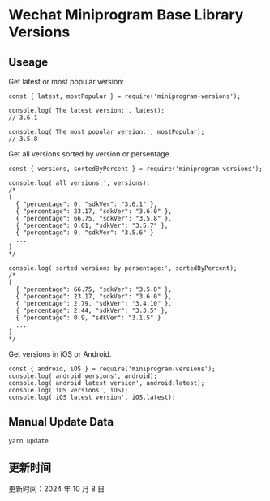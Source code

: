 
# Wechat Miniprogram Base Library Versions

## Useage

Get latest or most popular version:

```;
const { latest, mostPopular } = require('miniprogram-versions');

console.log('The latest version:', latest);
// 3.6.1

console.log('The most popular version:', mostPopular);
// 3.5.8

```

Get all versions sorted by version or persentage.

```
const { versions, sortedByPercent } = require('miniprogram-versions');

console.log('all versions:', versions);
/*
[
  { "percentage": 0, "sdkVer": "3.6.1" },
  { "percentage": 23.17, "sdkVer": "3.6.0" },
  { "percentage": 66.75, "sdkVer": "3.5.8" },
  { "percentage": 0.01, "sdkVer": "3.5.7" },
  { "percentage": 0, "sdkVer": "3.5.6" }
  ...
]
*/

console.log('sorted versions by persentage:', sortedByPercent);
/*
[
  { "percentage": 66.75, "sdkVer": "3.5.8" },
  { "percentage": 23.17, "sdkVer": "3.6.0" },
  { "percentage": 2.79, "sdkVer": "3.4.10" },
  { "percentage": 2.44, "sdkVer": "3.3.5" },
  { "percentage": 0.9, "sdkVer": "3.1.5" }
  ...
]
*/
```

Get versions in iOS or Android.

```
const { android, iOS } = require('miniprogram-versions');
console.log('android versions', android);
console.log('android latest version', android.latest);
console.log('iOS versions', iOS);
console.log('iOS latest version', iOS.latest);
```

## Manual Update Data

```
yarn update
```

## 更新时间

更新时间：2024 年 10 月 8 日

